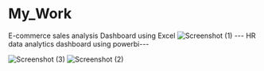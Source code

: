 # My_Work
E-commerce sales analysis Dashboard using Excel
![Screenshot (1)](https://github.com/SnehaMahalgave/My_Work/assets/149060460/b2a1ad33-d7b9-4915-a8da-13da5645d2bd)
--- HR data analytics dashboard using powerbi---

![Screenshot (3)](https://github.com/SnehaMahalgave/My_Work/assets/149060460/f9f10fa6-dea7-4721-9f13-14fcb2cd91ce)
![Screenshot (2)](https://github.com/SnehaMahalgave/My_Work/assets/149060460/a3d5b256-9d4b-4dfe-9772-9866044fbfe1)


